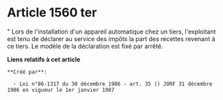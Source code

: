 # Article 1560 ter

"  Lors de l'installation d'un appareil automatique chez un tiers, l'exploitant est tenu de déclarer au service des impôts la
part des recettes revenant à ce tiers. Le modèle de la déclaration est fixé par arrêté.

**Liens relatifs à cet article**

	**Créé par**:

	  - Loi n°86-1317 du 30 décembre 1986 - art. 35 () JORF 31 décembre 1986 en vigueur le 1er janvier 1987

